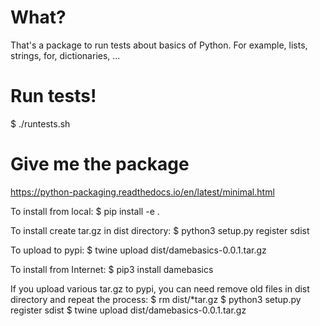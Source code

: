 
# What?

That's a package to run tests about basics of Python.
For example, lists, strings, for, dictionaries, ...

# Run tests!

$ ./runtests.sh

# Give me the package

<https://python-packaging.readthedocs.io/en/latest/minimal.html>

To install from local: 
$ pip install -e .

To install create tar.gz in dist directory: 
$ python3 setup.py register sdist

To upload to pypi: 
$ twine upload dist/damebasics-0.0.1.tar.gz

To install from Internet: 
$ pip3 install damebasics

If you upload various tar.gz to pypi, you can need remove old files in dist directory and repeat the process:
$ rm dist/\*tar.gz
$ python3 setup.py register sdist
$ twine upload dist/damebasics-0.0.1.tar.gz

